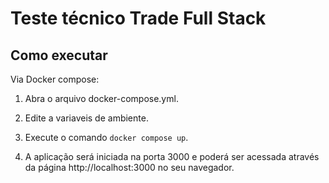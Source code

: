 # Teste técnico Trade Full Stack

## Como executar

Via Docker compose:

1. Abra o arquivo docker-compose.yml.

2. Edite a variaveis de ambiente.

3. Execute o comando ```docker compose up```.

4. A aplicação será iniciada na porta 3000 e poderá ser acessada através da página http://localhost:3000 no seu navegador.